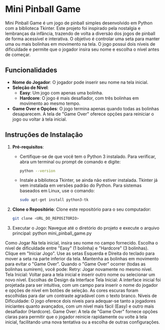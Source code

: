 # Mini Pinball Game

Mini Pinball Game é um jogo de pinball simples desenvolvido em Python com a biblioteca Tkinter. Este projeto foi inspirado pela nostalgia e lembranças da infância, trazendo de volta a diversão dos jogos de pinball de forma acessível e interativa. O objetivo é controlar uma seta para manter uma ou mais bolinhas em movimento na tela. O jogo possui dois níveis de dificuldade e permite que o jogador insira seu nome e escolha o nível antes de começar.

## Funcionalidades

- **Nome do Jogador**: O jogador pode inserir seu nome na tela inicial.
- **Seleção de Nível**:
  - **Easy**: Um jogo com apenas uma bolinha.
  - **Hardcore**: O jogo é mais desafiador, com três bolinhas em movimento ao mesmo tempo.
- **Game Over e Opções**: O jogo termina apenas quando todas as bolinhas desaparecem. A tela de "Game Over" oferece opções para reiniciar o jogo ou voltar à tela inicial.

## Instruções de Instalação

1. **Pré-requisitos**:
   - Certifique-se de que você tem o Python 3 instalado. Para verificar, abra um terminal ou prompt de comando e digite:
     ```bash
     python --version
     ```
   - Instale a biblioteca Tkinter, se ainda não estiver instalada. Tkinter já vem instalada em versões padrão do Python. Para sistemas baseados em Linux, use o comando:
     ```bash
     sudo apt-get install python3-tk
     ```

2. **Clone o Repositório**:
   Clone este repositório para o seu computador:
   ```bash
   git clone <URL_DO_REPOSITORIO>


3. Executar o Jogo: Navegue até o diretório do projeto e execute o arquivo principal:
python mini_pinball_game.py

Como Jogar
Na tela inicial, insira seu nome no campo fornecido.
Escolha o nível de dificuldade entre "Easy" (1 bolinha) e "Hardcore" (3 bolinhas).
Clique em "Iniciar Jogo".
Use as setas Esquerda e Direita do teclado para mover a seta na parte inferior da tela.
Mantenha as bolinhas em movimento para evitar o "Game Over".
Quando o "Game Over" ocorrer (todas as bolinhas sumirem), você pode:
Retry: Jogar novamente no mesmo nível.
Tela Inicial: Voltar para a tela inicial e inserir outro nome ou selecionar um novo nível.
Escolhas de Design da Interface
Tela Inicial: A interface inicial foi projetada para ser intuitiva, com um campo para inserir o nome do jogador e opções de nível em botões de seleção. As cores escuras foram escolhidas para dar um contraste agradável com o texto branco.
Níveis de Dificuldade: O jogo oferece dois níveis para adequar-se tanto a jogadores iniciantes quanto avançados, com um nível mais fácil (Easy) e outro mais desafiador (Hardcore).
Game Over: A tela de "Game Over" fornece opções claras para permitir que o jogador reinicie rapidamente ou volte à tela inicial, facilitando uma nova tentativa ou a escolha de outras configurações.

